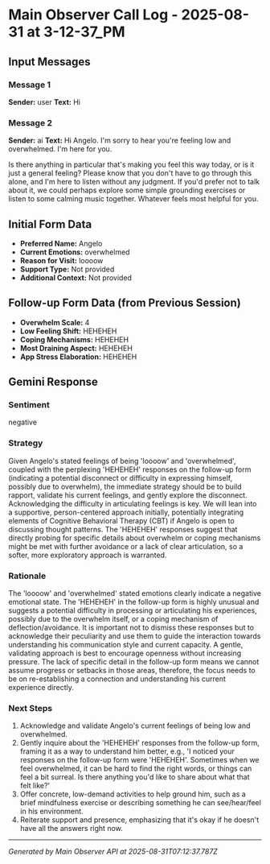 # Main Observer Call Log - 2025-08-31 at 3-12-37_PM

## Input Messages
### Message 1
**Sender:** user
**Text:** Hi

### Message 2
**Sender:** ai
**Text:** Hi Angelo. I'm sorry to hear you're feeling low and overwhelmed. I'm here for you.

Is there anything in particular that's making you feel this way today, or is it just a general feeling? Please know that you don't have to go through this alone, and I'm here to listen without any judgment. If you'd prefer not to talk about it, we could perhaps explore some simple grounding exercises or listen to some calming music together. Whatever feels most helpful for you.



## Initial Form Data

- **Preferred Name:** Angelo
- **Current Emotions:** overwhelmed
- **Reason for Visit:** loooow
- **Support Type:** Not provided
- **Additional Context:** Not provided


## Follow-up Form Data (from Previous Session)
- **Overwhelm Scale:** 4
- **Low Feeling Shift:** HEHEHEH
- **Coping Mechanisms:** HEHEHEH
- **Most Draining Aspect:** HEHEHEH
- **App Stress Elaboration:** HEHEHEH

## Gemini Response
### Sentiment
negative

### Strategy
Given Angelo's stated feelings of being 'loooow' and 'overwhelmed', coupled with the perplexing 'HEHEHEH' responses on the follow-up form (indicating a potential disconnect or difficulty in expressing himself, possibly due to overwhelm), the immediate strategy should be to build rapport, validate his current feelings, and gently explore the disconnect. Acknowledging the difficulty in articulating feelings is key. We will lean into a supportive, person-centered approach initially, potentially integrating elements of Cognitive Behavioral Therapy (CBT) if Angelo is open to discussing thought patterns. The 'HEHEHEH' responses suggest that directly probing for specific details about overwhelm or coping mechanisms might be met with further avoidance or a lack of clear articulation, so a softer, more exploratory approach is warranted.

### Rationale
The 'loooow' and 'overwhelmed' stated emotions clearly indicate a negative emotional state. The 'HEHEHEH' in the follow-up form is highly unusual and suggests a potential difficulty in processing or articulating his experiences, possibly due to the overwhelm itself, or a coping mechanism of deflection/avoidance. It is important not to dismiss these responses but to acknowledge their peculiarity and use them to guide the interaction towards understanding his communication style and current capacity. A gentle, validating approach is best to encourage openness without increasing pressure. The lack of specific detail in the follow-up form means we cannot assume progress or setbacks in those areas, therefore, the focus needs to be on re-establishing a connection and understanding his current experience directly.

### Next Steps
1. Acknowledge and validate Angelo's current feelings of being low and overwhelmed.
2. Gently inquire about the 'HEHEHEH' responses from the follow-up form, framing it as a way to understand him better, e.g., 'I noticed your responses on the follow-up form were 'HEHEHEH'. Sometimes when we feel overwhelmed, it can be hard to find the right words, or things can feel a bit surreal. Is there anything you'd like to share about what that felt like?'
3. Offer concrete, low-demand activities to help ground him, such as a brief mindfulness exercise or describing something he can see/hear/feel in his environment.
4. Reiterate support and presence, emphasizing that it's okay if he doesn't have all the answers right now.

---
*Generated by Main Observer API at 2025-08-31T07:12:37.787Z*
